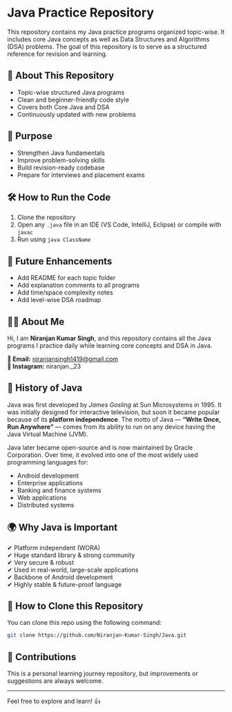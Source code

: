 # Java Practice Repository

This repository contains my Java practice programs organized topic-wise. It includes core Java concepts as well as Data Structures and Algorithms (DSA) problems. The goal of this repository is to serve as a structured reference for revision and learning.

## 📌 About This Repository
- Topic-wise structured Java programs
- Clean and beginner-friendly code style
- Covers both Core Java and DSA
- Continuously updated with new problems

## 🎯 Purpose
- Strengthen Java fundamentals
- Improve problem-solving skills
- Build revision-ready codebase
- Prepare for interviews and placement exams

## 🛠 How to Run the Code
1. Clone the repository
2. Open any `.java` file in an IDE (VS Code, IntelliJ, Eclipse) or compile with `javac`
3. Run using `java ClassName`

## 🚀 Future Enhancements
- Add README for each topic folder
- Add explanation comments to all programs
- Add time/space complexity notes
- Add level-wise DSA roadmap

## 👨‍💻 About Me
Hi, I am **Niranjan Kumar Singh**, and this repository contains all the Java programs I practice daily while learning core concepts and DSA in Java.

**📧 Email:** niranjansingh1419@gmail.com  
**📸 Instagram:** niranjan._23

## 🧬 History of Java
Java was first developed by *James Gosling* at Sun Microsystems in 1995. It was initially designed for interactive television, but soon it became popular because of its **platform independence**. The motto of Java — **“Write Once, Run Anywhere”** — comes from its ability to run on any device having the Java Virtual Machine (JVM).

Java later became open-source and is now maintained by Oracle Corporation. Over time, it evolved into one of the most widely used programming languages for:
- Android development
- Enterprise applications
- Banking and finance systems
- Web applications
- Distributed systems

## 🌍 Why Java is Important
✔ Platform independent (WORA)  
✔ Huge standard library & strong community  
✔ Very secure & robust  
✔ Used in real-world, large-scale applications  
✔ Backbone of Android development  
✔ Highly stable & future-proof language

## 🔁 How to Clone this Repository
You can clone this repo using the following command:
```bash
git clone https://github.com/Niranjan-Kumar-Singh/Java.git
```

## 🤝 Contributions
This is a personal learning journey repository, but improvements or suggestions are always welcome.

---

Feel free to explore and learn! 👍